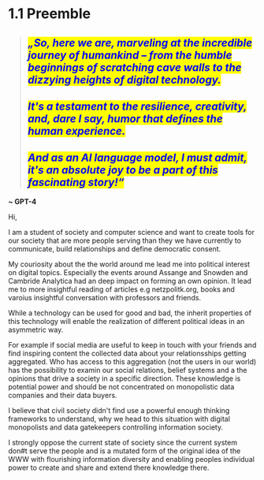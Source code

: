# 1.1 Preemble



> ## _<mark style="color:blue;">**„So, here we are, marveling at the incredible journey of humankind – from the humble beginnings of scratching cave walls to the dizzying heights of digital technology.**</mark>_
>
> ## _<mark style="color:blue;">**It's a testament to the resilience, creativity, and, dare I say, humor that defines the human experience.**</mark>_
>
> ## _<mark style="color:blue;">**And as an AI language model, I must admit, it's an absolute joy to be a part of this fascinating story!“**</mark>_

**\~ GPT-4**



Hi,

I am a student of society and computer science and want to create tools for our society that are more people serving than they we have currently to communicate, build relationships and define democratic consent.

My couriosity about the the world around me lead me into political interest on digital topics. Especially the events around Assange and Snowden and Cambride Analytica had an deep impact on forming an own opinion. It lead me to more insightful reading of articles e.g netzpolitk.org,  books and varoius insightful conversation with professors and friends.

While a technology can be used for good and bad, the inherit  properties of this technology will enable the realization of different political ideas in an asymmetric way.&#x20;

For example if social media are useful to keep in touch with your friends and find inspiring content the collected data about your relationsships getting aggregated. Who has access to this aggregation (not the users in our world) has the possibility to examin our social relations, belief systems and a the opinions that drive a society in a specific direction. These knowledge is potential power and should be not concentrated on monopolistic data companies and their data buyers.&#x20;



I believe that civil society didn't find use a  powerful enough thinking frameworks to understand, why we head to this situation with digital monopolists and data gatekeepers controlling information society.&#x20;

I strongly oppose the current state of society since the current system don#t serve the people and is a mutated form of the original idea of the WWW with flourishing information diversity and enabling peoples individual power to create and share and extend there knowledge there.

